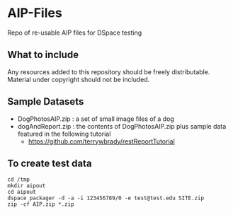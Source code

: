 # AIP-Files

Repo of re-usable AIP files for DSpace testing

## What to include
Any resources added to this repository should be freely distributable.  Material under copyright should not be included.

## Sample Datasets

- DogPhotosAIP.zip : a set of small image files of a dog
- dogAndReport.zip : the contents of DogPhotosAIP.zip plus sample data featured in the following tutorial
  - https://github.com/terrywbrady/restReportTutorial

## To create test data

    cd /tmp
    mkdir aipout
    cd aipout
    dspace packager -d -a -i 123456789/0 -e test@test.edu SITE.zip
    zip -cf AIP.zip *.zip
